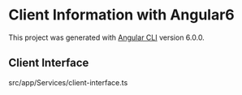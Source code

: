 # Client Information with  Angular6

This project was generated with [Angular CLI](https://github.com/angular/angular-cli) version 6.0.0.

## Client  Interface 
src/app/Services/client-interface.ts

